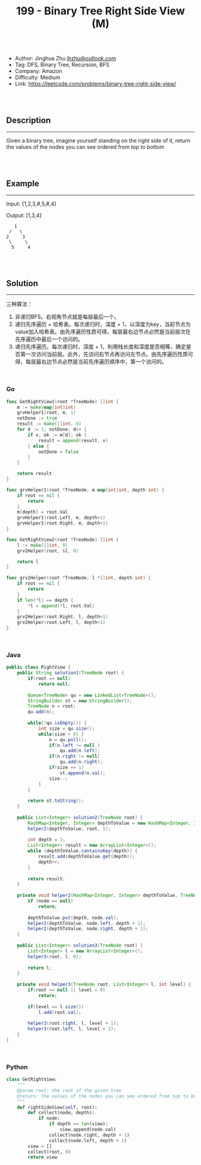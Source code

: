 # <center>199 - Binary Tree Right Side View (M)</center> 



<br></br>

* Author: Jinghua Zhu <jhzhu@outlook.com>
* Tag: DFS, Binary Tree, Recursion, BFS
* Company: Amazon
* Difficulty: Medium
* Link: https://leetcode.com/problems/binary-tree-right-side-view/

<br></br>



## Description
----
Given a binary tree, imagine yourself standing on the right side of it, return the values of the nodes you can see ordered from top to bottom

<br></br>



## Example
----
Input: {1,2,3,#,5,#,4}

Output: [1,3,4]

```
   1            
 /   \
2     3         
 \     \
  5     4     
```

<br></br>



## Solution
----
三种算法：
1. 非递归BFS。右视角节点就是每层最后一个。
2. 递归先序遍历 + 哈希表。每次递归时，深度 + 1，以深度为key，当前节点为value加入哈希表。由先序遍历性质可得，每层最右边节点必然是当前层次在先序遍历中最后一个访问的。
3. 递归先序遍历。每次递归时，深度 + 1，利用栈长度和深度是否相等，确定是否第一次访问当前层。此外，先访问右节点再访问左节点。由先序遍历性质可得，每层最右边节点必然是当前先序遍历顺序中，第一个访问的。

<br>

### Go
```go
func GetRightView1(root *TreeNode) []int {
	m := make(map[int]int)
	grvHelper1(root, m, 1)
	notDone := true
	result := make([]int, 0)
	for d := 1; notDone; d++ {
		if v, ok := m[d]; ok {
			result = append(result, v)
		} else {
			notDone = false
		}
	}

	return result
}

func grvHelper1(root *TreeNode, m map[int]int, depth int) {
	if root == nil {
		return
	}
	m[depth] = root.Val
	grvHelper1(root.Left, m, depth+1)
	grvHelper1(root.Right, m, depth+1)
}
```

```go
func GetRightView2(root *TreeNode) []int {
	l := make([]int, 0)
	grv2Helper(root, &l, 0)

	return l
}

func grv2Helper(root *TreeNode, l *[]int, depth int) {
	if root == nil {
		return
	}
	if len(*l) == depth {
		*l = append(*l, root.Val)
	}
	grv2Helper(root.Right, l, depth+1)
	grv2Helper(root.Left, l, depth+1)
}
```

<br>


### Java
```java
public class RightView {
	public String solution1(TreeNode root) {
		if(root == null)
			return null;
		
		Queue<TreeNode> qu = new LinkedList<TreeNode>();
		StringBuilder st = new StringBuilder();
		TreeNode n = root;
		qu.add(n);
		
		while(!qu.isEmpty()) {
			int size = qu.size();
			while(size > 0) {
				n = qu.poll();
				if(n.left != null ) 
					qu.add(n.left);
				if(n.right != null) 
					qu.add(n.right);
				if(size == 1) 
					st.append(n.val);
				size--;
			}
		}
		
		return st.toString();
	}
    
    public List<Integer> solution2(TreeNode root) {
        HashMap<Integer, Integer> depthToValue = new HashMap<Integer, Integer>();
        helper2(depthToValue, root, 1);
        
        int depth = 1;
        List<Integer> result = new ArrayList<Integer>();
        while (depthToValue.containsKey(depth)) {
            result.add(depthToValue.get(depth));
            depth++;
        }
        
        return result;
    }
    
    private void helper2(HashMap<Integer, Integer> depthToValue, TreeNode node, int depth) {
        if (node == null)
            return;
        
        depthToValue.put(depth, node.val);
        helper2(depthToValue, node.left, depth + 1);
        helper2(depthToValue, node.right, depth + 1);
    }
	
	public List<Integer> solution3(TreeNode root) {
		List<Integer> l = new ArrayList<Integer>();
		helper3(root, l, 0);
		
		return l;
	}
	
	private void helper3(TreeNode root, List<Integer> l, int level) {
		if(root == null || level < 0) 
			return;
		
		if(level == l.size()) 
			l.add(root.val);
		
		helper3(root.right, l, level + 1);
		helper3(root.left, l, level + 1);
	}
}
```

<br>


### Python
```python
class GetRightView:
    """
    @param root: the root of the given tree
    @return: the values of the nodes you can see ordered from top to bottom
    """
    def rightSideView(self, root):
        def collect(node, depth):
            if node:
                if depth == len(view):
                    view.append(node.val)
                collect(node.right, depth + 1)
                collect(node.left, depth + 1)
        view = []
        collect(root, 0)
        return view
```